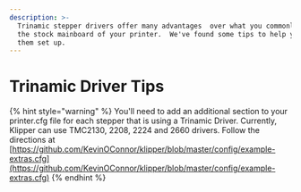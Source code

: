 ```yaml
---
description: >-
  Trinamic stepper drivers offer many advantages  over what you commonly find on
  the stock mainboard of your printer.  We've found some tips to help you get
  them set up.
---
```


# Trinamic Driver Tips

{% hint style="warning" %}
You'll need to add an additional section to your printer.cfg file for each stepper that is using a Trinamic Driver. Currently, Klipper can use TMC2130, 2208, 2224 and 2660 drivers. Follow the  directions at [https://github.com/KevinOConnor/klipper/blob/master/config/example-extras.cfg](https://github.com/KevinOConnor/klipper/blob/master/config/example-extras.cfg)
{% endhint %}



